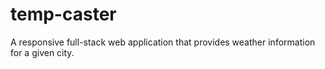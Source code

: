 # temp-caster
A responsive full-stack web application that provides weather information for a given city.
